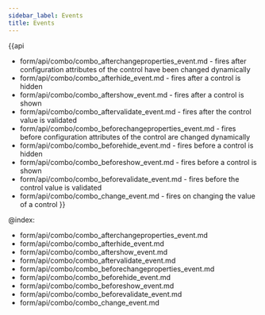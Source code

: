 ```yaml
---
sidebar_label: Events
title: Events
---          
```


{{api
- form/api/combo/combo_afterchangeproperties_event.md - fires after configuration attributes of the control have been changed dynamically
- form/api/combo/combo_afterhide_event.md - fires after a control is hidden
- form/api/combo/combo_aftershow_event.md - fires after a control is shown
- form/api/combo/combo_aftervalidate_event.md - fires after the control value is validated
- form/api/combo/combo_beforechangeproperties_event.md - fires before configuration attributes of the control are changed dynamically
- form/api/combo/combo_beforehide_event.md - fires before a control is hidden
- form/api/combo/combo_beforeshow_event.md - fires before a control is shown
- form/api/combo/combo_beforevalidate_event.md - fires before the control value is validated
- form/api/combo/combo_change_event.md - fires on changing the value of a control
}}
    
@index:
- form/api/combo/combo_afterchangeproperties_event.md
- form/api/combo/combo_afterhide_event.md
- form/api/combo/combo_aftershow_event.md
- form/api/combo/combo_aftervalidate_event.md
- form/api/combo/combo_beforechangeproperties_event.md
- form/api/combo/combo_beforehide_event.md
- form/api/combo/combo_beforeshow_event.md
- form/api/combo/combo_beforevalidate_event.md
- form/api/combo/combo_change_event.md



